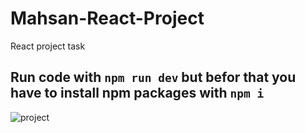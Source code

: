 # Mahsan-React-Project
React project task
## Run code with `npm run dev` but befor that you have to install npm packages with `npm i `
![project](https://github.com/MohammadSobhanSaffary/Mahsan-React-Project/assets/96923486/d6df4a77-718c-429c-8138-5229271f101c)
